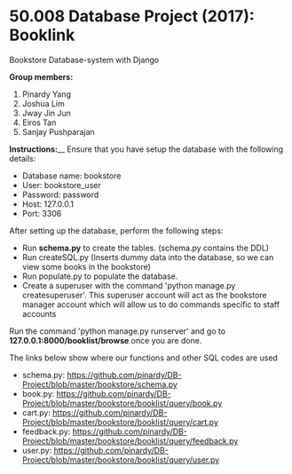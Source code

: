 # 50.008 Database Project (2017): Booklink
Bookstore Database-system with Django 

<b>Group members:</b>
1) Pinardy Yang 
2) Joshua Lim
3) Jway Jin Jun 
4) Eiros Tan
5) Sanjay Pushparajan

<b>Instructions:</b>__
Ensure that you have setup the database with the following details:
- Database name: bookstore
- User: bookstore_user
- Password: password
- Host: 127.0.0.1
- Port: 3306

After setting up the database, perform the following steps:

- Run <b>schema.py</b> to create the tables. (schema.py contains the DDL)
- Run createSQL.py (Inserts dummy data into the database, so we can view some books in the bookstore)
- Run populate.py to populate the database.
- Create a superuser with the command 'python manage.py createsuperuser'. This superuser account will act as the bookstore manager account which will allow us to do commands specific to staff accounts

Run the command 'python manage.py runserver' and go to <b>127.0.0.1:8000/booklist/browse</b> once you are done.

The links below show where our functions and other SQL codes are used

- schema.py: https://github.com/pinardy/DB-Project/blob/master/bookstore/schema.py
- book.py: https://github.com/pinardy/DB-Project/blob/master/bookstore/booklist/query/book.py
- cart.py: https://github.com/pinardy/DB-Project/blob/master/bookstore/booklist/query/cart.py
- feedback.py: https://github.com/pinardy/DB-Project/blob/master/bookstore/booklist/query/feedback.py
- user.py: https://github.com/pinardy/DB-Project/blob/master/bookstore/booklist/query/user.py
